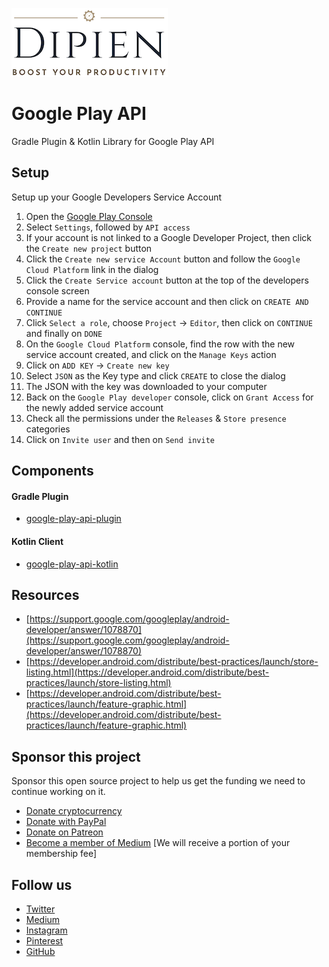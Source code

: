 [![Dipien](https://raw.githubusercontent.com/dipien/dipien-component-builder/master/.github/dipien_logo.png)](http://www.dipien.com)

# Google Play API
Gradle Plugin & Kotlin Library for Google Play API

## Setup

Setup up your Google Developers Service Account

1. Open the [Google Play Console](https://play.google.com/apps/publish/)
2. Select `Settings`, followed by `API access`
3. If your account is not linked to a Google Developer Project, then click the `Create new project` button
4. Click the `Create new service Account` button and follow the `Google Cloud Platform` link in the dialog
5. Click the `Create Service account` button at the top of the developers console screen
6. Provide a name for the service account and then click on `CREATE AND CONTINUE`
7. Click `Select a role`, choose `Project` -> `Editor`, then click on `CONTINUE` and finally on `DONE`
8. On the `Google Cloud Platform` console, find the row with the new service account created, and click on the `Manage Keys` action
9. Click on `ADD KEY` -> `Create new key`
11. Select `JSON` as the Key type and click `CREATE` to close the dialog
13. The JSON with the key was downloaded to your computer
14. Back on the `Google Play developer` console, click on `Grant Access` for the newly added service account
16. Check all the permissions under the `Releases` & `Store presence` categories
17. Click on `Invite user` and then on `Send invite`

## Components

#### Gradle Plugin
* [google-play-api-plugin](/google-play-api-plugin)

#### Kotlin Client
* [google-play-api-kotlin](/google-play-api-kotlin)

## Resources

* [https://support.google.com/googleplay/android-developer/answer/1078870](https://support.google.com/googleplay/android-developer/answer/1078870)
* [https://developer.android.com/distribute/best-practices/launch/store-listing.html](https://developer.android.com/distribute/best-practices/launch/store-listing.html)
* [https://developer.android.com/distribute/best-practices/launch/feature-graphic.html](https://developer.android.com/distribute/best-practices/launch/feature-graphic.html)

## Sponsor this project

Sponsor this open source project to help us get the funding we need to continue working on it.

* [Donate cryptocurrency](http://coinbase.dipien.com/)
* [Donate with PayPal](http://paypal.dipien.com/)
* [Donate on Patreon](http://patreon.dipien.com/)
* [Become a member of Medium](https://maxirosson.medium.com/membership) [We will receive a portion of your membership fee]

## Follow us
* [Twitter](http://twitter.dipien.com)
* [Medium](http://medium.dipien.com)
* [Instagram](http://instagram.dipien.com)
* [Pinterest](http://pinterest.dipien.com)
* [GitHub](http://github.dipien.com)
